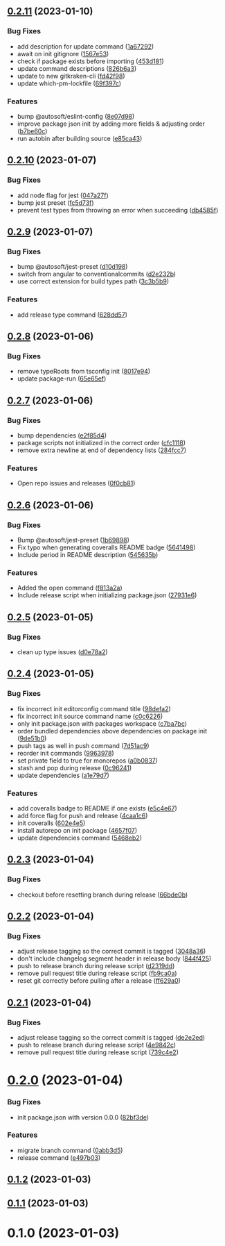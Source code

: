 ## [0.2.11](https://github.com/autosoftoss/autorepo-api/compare/v0.2.10...v0.2.11) (2023-01-10)


### Bug Fixes

* add description for update command ([1a67292](https://github.com/autosoftoss/autorepo-api/commit/1a672928cd16e024d23f8d7a8cbdd3c130bb76e7))
* await on init gitignore ([1567e53](https://github.com/autosoftoss/autorepo-api/commit/1567e53500d1f18f554bbcad2acedfada2c0ed03))
* check if package exists before importing ([453d181](https://github.com/autosoftoss/autorepo-api/commit/453d18127fe478e0478f390fc2d9221e53602b14))
* update command descriptions ([826b6a3](https://github.com/autosoftoss/autorepo-api/commit/826b6a3f8be10f2136f0d8a65f32db9f98a11265))
* update to new gitkraken-cli ([fd42f98](https://github.com/autosoftoss/autorepo-api/commit/fd42f9881ad0e66b4fbd4ceaa89b34be1ca1b504))
* update which-pm-lockfile ([69f397c](https://github.com/autosoftoss/autorepo-api/commit/69f397c50417435f7c3bce4c5c8abc588f9cb590))


### Features

* bump @autosoft/eslint-config ([8e07d98](https://github.com/autosoftoss/autorepo-api/commit/8e07d9841f8cfc19ac41998f31a5438605428462))
* improve package json init by adding more fields & adjusting order ([b7be60c](https://github.com/autosoftoss/autorepo-api/commit/b7be60ca442b8126683815acbafdedcae90074c6))
* run autobin after building source ([e85ca43](https://github.com/autosoftoss/autorepo-api/commit/e85ca4358c72e8184543598b3964353c3ff0f689))



## [0.2.10](https://github.com/autosoftoss/autorepo-api/compare/v0.2.9...v0.2.10) (2023-01-07)


### Bug Fixes

* add node flag for jest ([047a27f](https://github.com/autosoftoss/autorepo-api/commit/047a27ff7092b382428934f2d02e5c0263eb64ad))
* bump jest preset ([fc5d73f](https://github.com/autosoftoss/autorepo-api/commit/fc5d73f8fd23f2a5c43f197dbac0de97f6d16134))
* prevent test types from throwing an error when succeeding ([db4585f](https://github.com/autosoftoss/autorepo-api/commit/db4585f0e801dbd28c6918a9ded6782c33726085))



## [0.2.9](https://github.com/autosoftoss/autorepo-api/compare/v0.2.8...v0.2.9) (2023-01-07)


### Bug Fixes

* bump @autosoft/jest-preset ([d10d198](https://github.com/autosoftoss/autorepo-api/commit/d10d1980e2b6fb2d6065f38d0c1d5a601e4606f3))
* switch from angular to conventionalcommits ([d2e232b](https://github.com/autosoftoss/autorepo-api/commit/d2e232bad74284e85b1e860f9f05875f0d492045))
* use correct extension for build types path ([3c3b5b9](https://github.com/autosoftoss/autorepo-api/commit/3c3b5b9292d2772f32217576bc961a88a27e0f4f))


### Features

* add release type command ([628dd57](https://github.com/autosoftoss/autorepo-api/commit/628dd5749d2a74b4b9ca8938f58c13158af5b977))



## [0.2.8](https://github.com/autosoftoss/autorepo-api/compare/v0.2.7...v0.2.8) (2023-01-06)


### Bug Fixes

* remove typeRoots from tsconfig init ([8017e94](https://github.com/autosoftoss/autorepo-api/commit/8017e94be3812ad2ea58af23fc03f78f27f9859a))
* update package-run ([65e65ef](https://github.com/autosoftoss/autorepo-api/commit/65e65efc5237ebb775d5b20902cddb6827903d84))



## [0.2.7](https://github.com/autosoftoss/autorepo-api/compare/v0.2.6...v0.2.7) (2023-01-06)


### Bug Fixes

* bump dependencies ([e2f85d4](https://github.com/autosoftoss/autorepo-api/commit/e2f85d4e26f6d1aba8c2a1d1da8bd761762987dc))
* package scripts not initialized in the correct order ([cfc1118](https://github.com/autosoftoss/autorepo-api/commit/cfc1118ae5e8757a068e079e3f2f6baecee3ad75))
* remove extra newline at end of dependency lists ([284fcc7](https://github.com/autosoftoss/autorepo-api/commit/284fcc7525cd19c95379b3e4b078fe565e678663))


### Features

* Open repo issues and releases ([0f0cb81](https://github.com/autosoftoss/autorepo-api/commit/0f0cb8125959cdfe53e5c265819898a3847935c3))



## [0.2.6](https://github.com/autosoftoss/autorepo-api/compare/v0.2.5...v0.2.6) (2023-01-06)


### Bug Fixes

* Bump @autosoft/jest-preset ([1b69898](https://github.com/autosoftoss/autorepo-api/commit/1b6989878ce30ace92049091af044506bb355779))
* Fix typo when generating coveralls README badge ([5641498](https://github.com/autosoftoss/autorepo-api/commit/56414984ab13d9c2b40f61f6fb80ddbbf1a5c45c))
* Include period in README description ([545635b](https://github.com/autosoftoss/autorepo-api/commit/545635b3156001adf45f8f20feab8685bac97326))


### Features

* Added the open command ([f813a2a](https://github.com/autosoftoss/autorepo-api/commit/f813a2aee30637908faf30b70c8a43eafd29830f))
* Include release script when initializing package.json ([27931e6](https://github.com/autosoftoss/autorepo-api/commit/27931e6690156718abefc21a2a63ed4a603af479))



## [0.2.5](https://github.com/autosoftoss/autorepo-api/compare/v0.2.4...v0.2.5) (2023-01-05)


### Bug Fixes

* clean up type issues ([d0e78a2](https://github.com/autosoftoss/autorepo-api/commit/d0e78a2fd4945c40675feea5f8360c0d036700b9))



## [0.2.4](https://github.com/autosoftoss/autorepo-api/compare/v0.2.3...v0.2.4) (2023-01-05)


### Bug Fixes

* fix incorrect init editorconfig command title ([98defa2](https://github.com/autosoftoss/autorepo-api/commit/98defa249a4dc205c8ef16c9905d3baf40841328))
* fix incorrect init source command name ([c0c6226](https://github.com/autosoftoss/autorepo-api/commit/c0c6226d72640871134922b4b48946f283508c41))
* only init package.json with packages workspace ([c7ba7bc](https://github.com/autosoftoss/autorepo-api/commit/c7ba7bce6d99392d53548f7d21d37f5aac724962))
* order bundled dependencies above dependencies on package init ([9de51b0](https://github.com/autosoftoss/autorepo-api/commit/9de51b0b277d9c18d73b5c71dcf4e2f55ea9cf08))
* push tags as well in push command ([7d51ac9](https://github.com/autosoftoss/autorepo-api/commit/7d51ac9779c96f4af66afb5f3aa35f98964cc526))
* reorder init commands ([9963978](https://github.com/autosoftoss/autorepo-api/commit/9963978d86dacef0481f52cacb8785056d51a3c6))
* set private field to true for monorepos ([a0b0837](https://github.com/autosoftoss/autorepo-api/commit/a0b0837f5090e0d171f3edb039fbb6f9b122bc91))
* stash and pop during release ([0c96241](https://github.com/autosoftoss/autorepo-api/commit/0c962416fea6337f7b867b9a9a4ee89915bec03d))
* update dependencies ([a1e79d7](https://github.com/autosoftoss/autorepo-api/commit/a1e79d7fd60d774650625f9b75b79c2920341f2c))


### Features

* add coveralls badge to README if one exists ([e5c4e67](https://github.com/autosoftoss/autorepo-api/commit/e5c4e67d3388e56ee4d01fca59b4dcf48cc4516e))
* add force flag for push and release ([4caa1c6](https://github.com/autosoftoss/autorepo-api/commit/4caa1c6bb608abe4ad2c4370f7b84b0ec8d82f05))
* init coveralls ([602e4e5](https://github.com/autosoftoss/autorepo-api/commit/602e4e5a84964acc14d84ac3f27830db880331e0))
* install autorepo on init package ([4657f07](https://github.com/autosoftoss/autorepo-api/commit/4657f0770b66d0ea403d1a690a798c18f3d057d5))
* update dependencies command ([5468eb2](https://github.com/autosoftoss/autorepo-api/commit/5468eb20a77323b54dbb982d51fe1a99711d6bb4))



## [0.2.3](https://github.com/autosoftoss/autorepo-api/compare/v0.2.2...v0.2.3) (2023-01-04)


### Bug Fixes

* checkout before resetting branch during release ([66bde0b](https://github.com/autosoftoss/autorepo-api/commit/66bde0bca708668f7f261897a97b31849a7115dc))



## [0.2.2](https://github.com/autosoftoss/autorepo-api/compare/v0.2.0...v0.2.2) (2023-01-04)


### Bug Fixes

* adjust release tagging so the correct commit is tagged ([3048a36](https://github.com/autosoftoss/autorepo-api/commit/3048a360d0d7a17f116b7141a2e2bf64e869cd79))
* don't include changelog segment header in release body ([844f425](https://github.com/autosoftoss/autorepo-api/commit/844f4251939899f56eedeb7397889607541e1cc9))
* push to release branch during release script ([d2319dd](https://github.com/autosoftoss/autorepo-api/commit/d2319dd1d9191c753345313a6c3fc179dad26981))
* remove pull request title during release script ([fb9ca0a](https://github.com/autosoftoss/autorepo-api/commit/fb9ca0a88b8c7559c48d67f12b8fdb69264dfb0d))
* reset git correctly before pulling after a release ([ff629a0](https://github.com/autosoftoss/autorepo-api/commit/ff629a01317ce77ea7c229a8034b7781af964602))



## [0.2.1](https://github.com/autosoftoss/autorepo-api/compare/v0.2.0...v0.2.1) (2023-01-04)


### Bug Fixes

* adjust release tagging so the correct commit is tagged ([de2e2ed](https://github.com/autosoftoss/autorepo-api/commit/de2e2ed5186c80b48a515c0a2d6d0bda351ffc35))
* push to release branch during release script ([4e9842c](https://github.com/autosoftoss/autorepo-api/commit/4e9842c281aa9736d0c8a45187857df33874ea52))
* remove pull request title during release script ([739c4e2](https://github.com/autosoftoss/autorepo-api/commit/739c4e234709254287c3ea675d6a4d832c50be5b))



# [0.2.0](https://github.com/autosoftoss/autorepo-api/compare/0.1.2...0.2.0) (2023-01-04)


### Bug Fixes

* init package.json with version 0.0.0 ([82bf3de](https://github.com/autosoftoss/autorepo-api/commit/82bf3de51cbeb08c8791c0ce212078f183cc3bee))


### Features

* migrate branch command ([0abb3d5](https://github.com/autosoftoss/autorepo-api/commit/0abb3d5e0209ad950fd9f4f44a21bb3c6a2033f9))
* release command ([e497b03](https://github.com/autosoftoss/autorepo-api/commit/e497b031e1605eb1985d0597ef13d0a8a6b154c6))



## [0.1.2](https://github.com/autosoftoss/autorepo-api/compare/0.1.1...0.1.2) (2023-01-03)



## [0.1.1](https://github.com/autosoftoss/autorepo-api/compare/0.1.0...0.1.1) (2023-01-03)



# 0.1.0 (2023-01-03)



